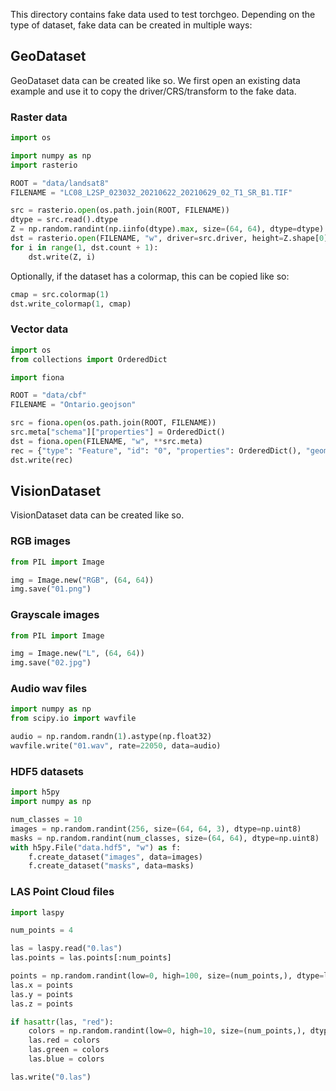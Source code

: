 This directory contains fake data used to test torchgeo. Depending on the type of dataset, fake data can be created in multiple ways:

## GeoDataset

GeoDataset data can be created like so. We first open an existing data example and use it to copy the driver/CRS/transform to the fake data.

### Raster data

```python
import os

import numpy as np
import rasterio

ROOT = "data/landsat8"
FILENAME = "LC08_L2SP_023032_20210622_20210629_02_T1_SR_B1.TIF"

src = rasterio.open(os.path.join(ROOT, FILENAME))
dtype = src.read().dtype
Z = np.random.randint(np.iinfo(dtype).max, size=(64, 64), dtype=dtype)
dst = rasterio.open(FILENAME, "w", driver=src.driver, height=Z.shape[0], width=Z.shape[1], count=src.count, dtype=Z.dtype, crs=src.crs, transform=src.transform)
for i in range(1, dst.count + 1):
    dst.write(Z, i)
```
Optionally, if the dataset has a colormap, this can be copied like so:
```python
cmap = src.colormap(1)
dst.write_colormap(1, cmap)
```

### Vector data

```python
import os
from collections import OrderedDict

import fiona

ROOT = "data/cbf"
FILENAME = "Ontario.geojson"

src = fiona.open(os.path.join(ROOT, FILENAME))
src.meta["schema"]["properties"] = OrderedDict()
dst = fiona.open(FILENAME, "w", **src.meta)
rec = {"type": "Feature", "id": "0", "properties": OrderedDict(), "geometry": {"type": "Polygon", "coordinates": [[(0, 0), (0, 1), (1, 1), (1, 0), (0, 0)]]}}
dst.write(rec)
```

## VisionDataset

VisionDataset data can be created like so.

### RGB images

```python
from PIL import Image

img = Image.new("RGB", (64, 64))
img.save("01.png")
```

### Grayscale images

```python
from PIL import Image

img = Image.new("L", (64, 64))
img.save("02.jpg")
```

### Audio wav files

```python
import numpy as np
from scipy.io import wavfile

audio = np.random.randn(1).astype(np.float32)
wavfile.write("01.wav", rate=22050, data=audio)
```

### HDF5 datasets

```python
import h5py
import numpy as np

num_classes = 10
images = np.random.randint(256, size=(64, 64, 3), dtype=np.uint8)
masks = np.random.randint(num_classes, size=(64, 64), dtype=np.uint8)
with h5py.File("data.hdf5", "w") as f:
    f.create_dataset("images", data=images)
    f.create_dataset("masks", data=masks)
```

### LAS Point Cloud files

```python
import laspy

num_points = 4

las = laspy.read("0.las")
las.points = las.points[:num_points]

points = np.random.randint(low=0, high=100, size=(num_points,), dtype=las.x.dtype)
las.x = points
las.y = points
las.z = points

if hasattr(las, "red"):
    colors = np.random.randint(low=0, high=10, size=(num_points,), dtype=las.red.dtype)
    las.red = colors
    las.green = colors
    las.blue = colors

las.write("0.las")
```
